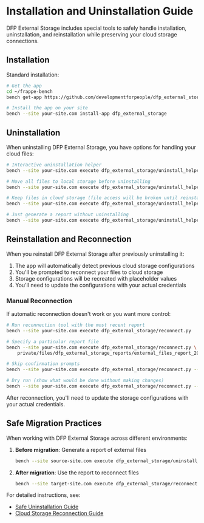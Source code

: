 # Installation and Uninstallation Guide

DFP External Storage includes special tools to safely handle installation, uninstallation, and reinstallation while preserving your cloud storage connections.

## Installation

Standard installation:

```bash
# Get the app
cd ~/frappe-bench
bench get-app https://github.com/developmentforpeople/dfp_external_storage.git

# Install the app on your site
bench --site your-site.com install-app dfp_external_storage
```

## Uninstallation

When uninstalling DFP External Storage, you have options for handling your cloud files:

```bash
# Interactive uninstallation helper
bench --site your-site.com execute dfp_external_storage/uninstall_helper.py

# Move all files to local storage before uninstalling
bench --site your-site.com execute dfp_external_storage/uninstall_helper.py --move-all

# Keep files in cloud storage (file access will be broken until reinstallation)
bench --site your-site.com execute dfp_external_storage/uninstall_helper.py --keep-all

# Just generate a report without uninstalling
bench --site your-site.com execute dfp_external_storage/uninstall_helper.py --report-only
```

## Reinstallation and Reconnection

When you reinstall DFP External Storage after previously uninstalling it:

1. The app will automatically detect previous cloud storage configurations
2. You'll be prompted to reconnect your files to cloud storage
3. Storage configurations will be recreated with placeholder values
4. You'll need to update the configurations with your actual credentials

### Manual Reconnection

If automatic reconnection doesn't work or you want more control:

```bash
# Run reconnection tool with the most recent report
bench --site your-site.com execute dfp_external_storage/reconnect.py

# Specify a particular report file
bench --site your-site.com execute dfp_external_storage/reconnect.py \
    private/files/dfp_external_storage_reports/external_files_report_20240324_120000.csv

# Skip confirmation prompts
bench --site your-site.com execute dfp_external_storage/reconnect.py --yes

# Dry run (show what would be done without making changes)
bench --site your-site.com execute dfp_external_storage/reconnect.py --dry-run
```

After reconnection, you'll need to update the storage configurations with your actual credentials.

## Safe Migration Practices

When working with DFP External Storage across different environments:

1. **Before migration**: Generate a report of external files

   ```bash
   bench --site source-site.com execute dfp_external_storage/uninstall_helper.py --report-only
   ```

2. **After migration**: Use the report to reconnect files

   ```bash
   bench --site target-site.com execute dfp_external_storage/reconnect.py /path/to/report.csv
   ```

For detailed instructions, see:

<!-- - [Installation Guide](installation_guide.md) -->
- [Safe Uninstallation Guide](docs/uninstall_guide.md)
- [Cloud Storage Reconnection Guide](reconnect_guide.md)
